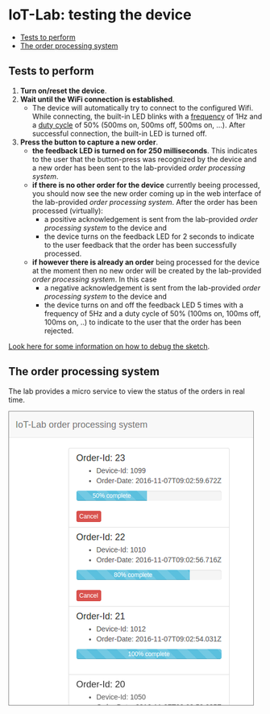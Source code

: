 # IoT-Lab: testing the device

<!-- MDTOC maxdepth:6 firsth1:2 numbering:0 flatten:0 bullets:1 updateOnSave:1 -->

- [Tests to perform](#tests-to-perform)   
- [The order processing system](#the-order-processing-system)   

<!-- /MDTOC -->

## Tests to perform
1. **Turn on/reset the device**.
2. **Wait until the WiFi connection is established**. 
   * The device will automatically try to connect to the configured Wifi. While connecting, the built-in LED blinks with a [frequency](https://en.wikipedia.org/wiki/Frequency) of 1Hz and a [duty cycle](https://en.wikipedia.org/wiki/Duty_cycle) of 50% (500ms on, 500ms off, 500ms on, ...).  After successful connection, the built-in LED is turned off.
3. **Press the button to capture a new order**.
    * **the feedback LED is turned on for 250 milliseconds**. This indicates to the user that the button-press was recognized by the device and a new order has been sent to the lab-provided *order processing system*.
    * **if there is no other order for the device** currently beeing processed, you should now see the new order coming up in the web interface of the lab-provided *order processing system*. After the order has been processed (virtually):
      * a positive acknowledgement is sent from the lab-provided *order processing system* to the device and
      * the device turns on the feedback LED for 2 seconds to indicate to the user feedback that the order has been successfully processed.
    * **if however there is already an order** being processed for the device at the moment then no new order will be created by the lab-provided *order processing system*. In this case 
      * a negative acknowledgement is sent from the lab-provided *order processing system* to the device and
      * the device turns on and off the feedback LED 5 times with a frequency of 5Hz and a duty cycle of 50% (100ms on, 100ms off, 100ms on, ..) to indicate to the user that the order has been rejected. 

[Look here for some information on how to debug the sketch](Debugging.md).

## The order processing system
The lab provides a micro service to view the status of the orders in real time.

<img style="border:solid 1px gray;" src="images/backend.png">
